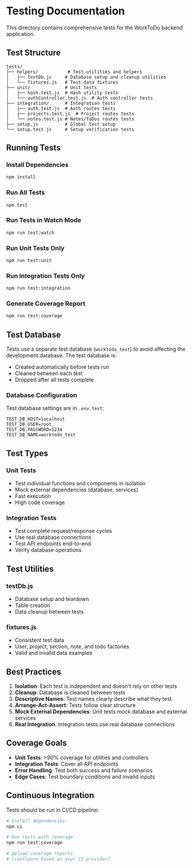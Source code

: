 # Testing Documentation

This directory contains comprehensive tests for the WorkToDo backend application.

## Test Structure

```
tests/
├── helpers/           # Test utilities and helpers
│   ├── testDb.js     # Database setup and cleanup utilities
│   └── fixtures.js   # Test data fixtures
├── unit/             # Unit tests
│   ├── hash.test.js  # Hash utility tests
│   └── authController.test.js  # Auth controller tests
├── integration/      # Integration tests
│   ├── auth.test.js  # Auth routes tests
│   ├── projects.test.js  # Project routes tests
│   └── notes.test.js # Notes/ToDos routes tests
├── setup.js          # Global test setup
└── setup.test.js     # Setup verification tests
```

## Running Tests

### Install Dependencies
```bash
npm install
```

### Run All Tests
```bash
npm test
```

### Run Tests in Watch Mode
```bash
npm run test:watch
```

### Run Unit Tests Only
```bash
npm run test:unit
```

### Run Integration Tests Only
```bash
npm run test:integration
```

### Generate Coverage Report
```bash
npm run test:coverage
```

## Test Database

Tests use a separate test database (`worktodo_test`) to avoid affecting the development database. The test database is:
- Created automatically before tests run
- Cleaned between each test
- Dropped after all tests complete

### Database Configuration

Test database settings are in `.env.test`:
```
TEST_DB_HOST=localhost
TEST_DB_USER=root
TEST_DB_PASSWORD=1234
TEST_DB_NAME=worktodo_test
```

## Test Types

### Unit Tests
- Test individual functions and components in isolation
- Mock external dependencies (database, services)
- Fast execution
- High code coverage

### Integration Tests
- Test complete request/response cycles
- Use real database connections
- Test API endpoints end-to-end
- Verify database operations

## Test Utilities

### testDb.js
- Database setup and teardown
- Table creation
- Data cleanup between tests

### fixtures.js
- Consistent test data
- User, project, section, note, and todo factories
- Valid and invalid data examples

## Best Practices

1. **Isolation**: Each test is independent and doesn't rely on other tests
2. **Cleanup**: Database is cleaned between tests
3. **Descriptive Names**: Test names clearly describe what they test
4. **Arrange-Act-Assert**: Tests follow clear structure
5. **Mock External Dependencies**: Unit tests mock database and external services
6. **Real Integration**: Integration tests use real database connections

## Coverage Goals

- **Unit Tests**: >90% coverage for utilities and controllers
- **Integration Tests**: Cover all API endpoints
- **Error Handling**: Test both success and failure scenarios
- **Edge Cases**: Test boundary conditions and invalid inputs

## Continuous Integration

Tests should be run in CI/CD pipeline:
```bash
# Install dependencies
npm ci

# Run tests with coverage
npm run test:coverage

# Upload coverage reports
# (configure based on your CI provider)
```
